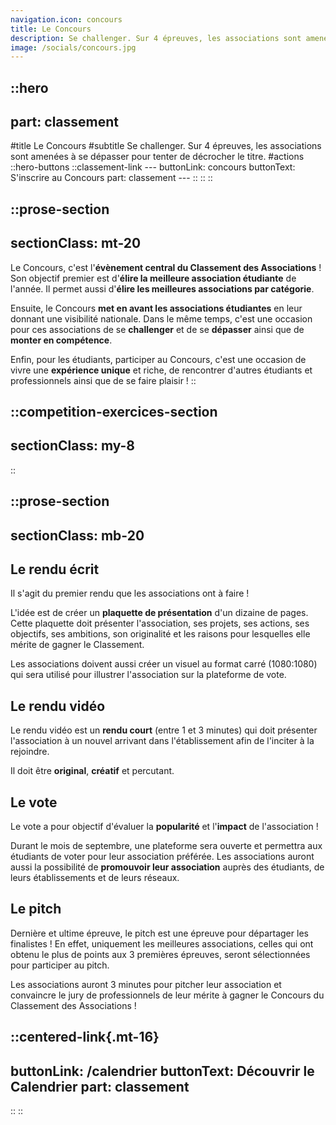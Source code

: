 ```yaml
---
navigation.icon: concours
title: Le Concours
description: Se challenger.​ ​Sur 4 épreuves, les associations sont amenées à se dépasser pour tenter de décrocher le titre.
image: /socials/concours.jpg
---
```


::hero
---
part: classement
---
#title
Le Concours
#subtitle
Se challenger.​ ​Sur 4 épreuves, les associations sont amenées à se dépasser pour tenter de décrocher le titre.
#actions
  ::hero-buttons
    ::classement-link
    ---
    buttonLink: concours
    buttonText: S'inscrire au Concours
    part: classement
    ---
    ::
  ::
::

::prose-section
---
sectionClass: mt-20
---

Le Concours, c'est l'**évènement central du Classement des Associations** ! Son objectif premier est d'**élire la meilleure association étudiante** de l'année. Il permet aussi d'**élire les meilleures associations par catégorie**.

<!-- Cette année, nous avons les catégories suivantes : -->

Ensuite, le Concours **met en avant les associations étudiantes** en leur donnant une visibilité nationale. Dans le même temps, c'est une occasion pour ces associations de se **challenger** et de se **dépasser** ainsi que de **monter en compétence**.

Enfin, pour les étudiants, participer au Concours, c'est une occasion de vivre une **expérience unique** et riche, de rencontrer d'autres étudiants et professionnels ainsi que de se faire plaisir !
::

::competition-exercices-section
---
sectionClass: my-8
---
::

::prose-section
---
sectionClass: mb-20
---
## Le rendu écrit

Il s'agit du premier rendu que les associations ont à faire !

L'idée est de créer un **plaquette de présentation** d'un dizaine de pages. Cette plaquette doit présenter l'association, ses projets, ses actions, ses objectifs, ses ambitions, son originalité et les raisons pour lesquelles elle mérite de gagner le Classement.

Les associations doivent aussi créer un visuel au format carré (1080:1080) qui sera utilisé pour illustrer l'association sur la plateforme de vote.

## Le rendu vidéo

Le rendu vidéo est un **rendu court** (entre 1 et 3 minutes) qui doit présenter l'association à un nouvel arrivant dans l'établissement afin de l'inciter à la rejoindre.

Il doit être **original**, **créatif** et percutant.
## Le vote

Le vote a pour objectif d'évaluer la **popularité** et l'**impact** de l'association !

Durant le mois de septembre, une plateforme sera ouverte et permettra aux étudiants de voter pour leur association préférée. Les associations auront aussi la possibilité de **promouvoir leur association** auprès des étudiants, de leurs établissements et de leurs réseaux.

## Le pitch

Dernière et ultime épreuve, le pitch est une épreuve pour départager les finalistes ! En effet, uniquement les meilleures associations, celles qui ont obtenu le plus de points aux 3 premières épreuves, seront sélectionnées pour participer au pitch. 

Les associations auront 3 minutes pour pitcher leur association et convaincre le jury de professionnels de leur mérite à gagner le Concours du Classement des Associations !

  ::centered-link{.mt-16}
  ---
  buttonLink: /calendrier
  buttonText: Découvrir le Calendrier
  part: classement
  ---
  ::
::

